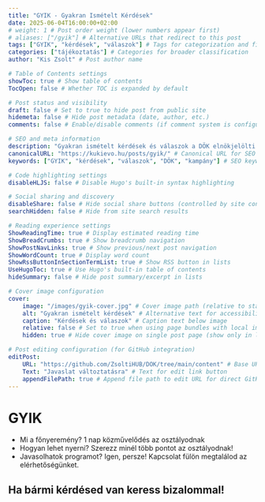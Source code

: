 ```yaml
---
title: "GYIK - Gyakran Ismételt Kérdések"
date: 2025-06-04T16:00:00+02:00
# weight: 1 # Post order weight (lower numbers appear first)
# aliases: ["/gyik"] # Alternative URLs that redirect to this post
tags: ["GYIK", "kérdések", "válaszok"] # Tags for categorization and filtering
categories: ["tájékoztatás"] # Categories for broader classification
author: "Kis Zsolt" # Post author name

# Table of Contents settings
showToc: true # Show table of contents
TocOpen: false # Whether TOC is expanded by default

# Post status and visibility
draft: false # Set to true to hide post from public site
hidemeta: false # Hide post metadata (date, author, etc.)
comments: false # Enable/disable comments (if comment system is configured)

# SEO and meta information
description: "Gyakran ismételt kérdések és válaszok a DÖK elnökjelölti kampányommal kapcsolatban."
canonicalURL: "https://kukievo.hu/posts/gyik/" # Canonical URL for SEO
keywords: ["GYIK", "kérdések", "válaszok", "DÖK", "kampány"] # SEO keywords

# Code highlighting settings
disableHLJS: false # Disable Hugo's built-in syntax highlighting

# Social sharing and discovery
disableShare: false # Hide social share buttons (controlled by site config ShowShareButtons)
searchHidden: false # Hide from site search results

# Reading experience settings
ShowReadingTime: true # Display estimated reading time
ShowBreadCrumbs: true # Show breadcrumb navigation
ShowPostNavLinks: true # Show previous/next post navigation
ShowWordCount: true # Display word count
ShowRssButtonInSectionTermList: true # Show RSS button in lists
UseHugoToc: true # Use Hugo's built-in table of contents
hideSummary: false # Hide post summary/excerpt in lists

# Cover image configuration
cover:
    image: "/images/gyik-cover.jpg" # Cover image path (relative to static folder)
    alt: "Gyakran ismételt kérdések" # Alternative text for accessibility
    caption: "Kérdések és válaszok" # Caption text below image
    relative: false # Set to true when using page bundles with local images
    hidden: true # Hide cover image on single post page (show only in lists)

# Post editing configuration (for GitHub integration)
editPost:
    URL: "https://github.com/ZsoltiHUB/DOK/tree/main/content" # Base URL for edit links
    Text: "Javaslat változtatásra" # Text for edit link button
    appendFilePath: true # Append file path to edit URL for direct GitHub editing
---
```


# GYIK
- Mi a főnyeremény?
1 nap közművelődés az osztályodnak
- Hogyan lehet nyerni?
Szerezz minél több pontot az osztályodnak!
- Javasolhatok programot?
Igen, persze! Kapcsolat fülön megtalálod az elérhetőségünket.


## Ha bármi kérdésed van keress bizalommal!